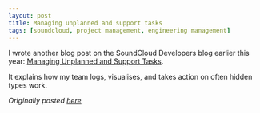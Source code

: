 ```yaml
---
layout: post
title: Managing unplanned and support tasks
tags: [soundcloud, project management, engineering management]
---
```


I wrote another blog post on the SoundCloud Developers blog earlier this year: [Managing Unplanned and Support Tasks](https://developers.soundcloud.com/blog/managing-unplanned-and-support-tasks).

It explains how my team logs, visualises, and takes action on often hidden types work.

_Originally posted [here](http://kdevlog.blogspot.com/2018/06/managing-unplanned-and-support-tasks.html)_